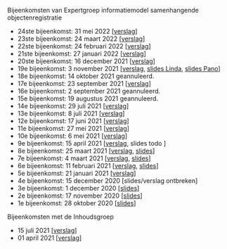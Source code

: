 Bijeenkomsten van Expertgroep informatiemodel samenhangende objectenregistratie
- 24ste bijeenkomst: 31 mei 2022 [[verslag](https://github.com/Geonovum/disgeo-imsor/blob/master/overleg/31-05-2022-aantekeningen.md)]
- 23ste bijeenkomst: 24 maart 2022 [[verslag](https://github.com/Geonovum/disgeo-imsor/blob/master/overleg/24-03-2022-aantekeningen.md)]
- 22ste bijeenkomst: 24 februari 2022 [[verslag](https://github.com/Geonovum/disgeo-imsor/blob/master/overleg/24-02-2022-aantekeningen.md)]
- 21ste bijeenkomst: 27 januari 2022 [[verslag](https://github.com/Geonovum/disgeo-imsor/blob/master/overleg/27-01-2022-aantekeningen.md)]
- 20ste bijeenkomst: 16 december 2021 [[verslag](https://github.com/Geonovum/disgeo-imsor/blob/master/overleg/16-12-2021-aantekeningen.md)]
- 19e bijeenkomst: 3 november 2021 [[verslag](https://github.com/Geonovum/disgeo-imsor/blob/master/overleg/03-11-2021-aantekeningen.md), [slides Linda](https://github.com/Geonovum/disgeo-imsor/blob/master/overleg/2021103-disgeo-expertgroep-waardelijsten.pdf), [slides Pano](https://github.com/Geonovum/disgeo-imsor/blob/master/overleg/03-11-2021-expertgroepvergadering-waardelijsten-imsor.pdf)]
- 18e bijeenkomst: 14 oktober 2021 geannuleerd.
- 17e bijeenkomst: 23 september 2021 [[verslag](https://github.com/Geonovum/disgeo-imsor/blob/master/overleg/23-09-2021-aantekeningen.md)]
- 16e bijeenkomst: 2 september 2021 geannuleerd.
- 15e bijeenkomst: 19 augustus 2021 geannuleerd.
- 14e bijeenkomst: 29 juli 2021 [[verslag](https://github.com/Geonovum/disgeo-imsor/blob/master/overleg/29-07-2021-aantekeningen.md)]
- 13e bijeenkomst: 8 juli 2021 [[verslag](https://github.com/Geonovum/disgeo-imsor/blob/master/overleg/08-07-2021-aantekeningen.md)]
- 12e bijeenkomst: 17 juni 2021 [[verslag](https://github.com/Geonovum/disgeo-imsor/blob/master/overleg/17-06-2021-aantekeningen.md)]
- 11e bijeenkomst: 27 mei 2021 [[verslag](https://github.com/Geonovum/disgeo-imsor/blob/master/overleg/27-05-2021-aantekeningen.md)]
- 10e bijeenkomst: 6 mei 2021 [[verslag](https://github.com/Geonovum/disgeo-imsor/blob/master/overleg/06-05-2021-aantekeningen.md)]
- 9e bijeenkomst: 15 april 2021 [[verslag](https://github.com/Geonovum/disgeo-imsor/blob/master/overleg/15-04-2021-aantekeningen.md), slides todo ]
- 8e bijeenkomst: 25 maart 2021 [[verslag](https://github.com/Geonovum/disgeo-imsor/blob/master/overleg/25-03-2021-aantekeningen.md), [slides](https://github.com/Geonovum/disgeo-imsor/blob/master/overleg/25-03-2021-expertgroepvergadering.pdf)]
- 7e bijeenkomst: 4 maart 2021 [[verslag](https://github.com/Geonovum/disgeo-imsor/blob/master/overleg/04032021-aantekeningen.md), [slides](https://github.com/Geonovum/disgeo-imsor/blob/master/overleg/04-03-2021-7e-expertgroepvergadering.pdf)]
- 6e bijeenkomst: 11 februari 2021 [[verslag](https://github.com/Geonovum/disgeo-imsor/blob/master/overleg/11-2-2021-aantekeningen.md), [slides](https://github.com/Geonovum/disgeo-imsor/blob/master/overleg/11-02-2021-expertgroepvergadering.pdf)]
- 5e bijeenkomst: 21 januari 2021 [[verslag](https://github.com/Geonovum/disgeo-imsor/blob/master/overleg/21-1-2021-aantekeningen.md)]
- 4e bijeenkomst: 15 december 2020 [slides/verslag ontbreken]
- 3e bijeenkomst: 1 december 2020 [[slides](https://github.com/Geonovum/disgeo-imsor/blob/master/overleg/1-12-2020-expertgroepvergadering.pdf)]
- 2e bijeenkomst: 17 november 2020 [[slides](https://github.com/Geonovum/disgeo-imsor/blob/master/overleg/17-11-2020-expertgroepvergadering.pdf)]
- 1e bijeenkomst: 28 oktober 2020 [[slides](https://github.com/Geonovum/disgeo-imsor/blob/master/overleg/28-10-2020-expertgroepvergadering.pdf)]

Bijeenkomsten met de Inhoudsgroep
- 15 juli 2021 [[verslag](https://github.com/Geonovum/disgeo-imsor/blob/master/overleg/15-07-2021-inhoudsoverleg-aantekeningen.md)]
- 01 april 2021 [[verslag](https://github.com/Geonovum/disgeo-imsor/blob/master/overleg/01-04-2021-inhoudsoverleg-aantekeningen.md)]
